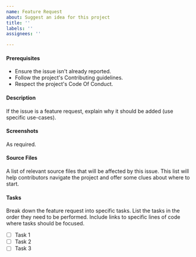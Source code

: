 ```yaml
---
name: Feature Request
about: Suggest an idea for this project
title: ''
labels: ''
assignees: ''

---
```


#### Prerequisites
* Ensure the issue isn't already reported.
* Follow the project's Contributing guidelines.
* Respect the project's Code Of Conduct.

#### Description
If the issue is a feature request, explain why it should be added (use specific
use-cases).

#### Screenshots
As required.

#### Source Files
A list of relevant source files that will be affected by this issue. This list
will help contributors navigate the project and offer some clues about where to
start.

#### Tasks
Break down the feature request into specific tasks. List the tasks in the order
they need to be performed. Include links to specific lines of code where tasks
should be focused.
- [ ] Task 1
- [ ] Task 2
- [ ] Task 3
